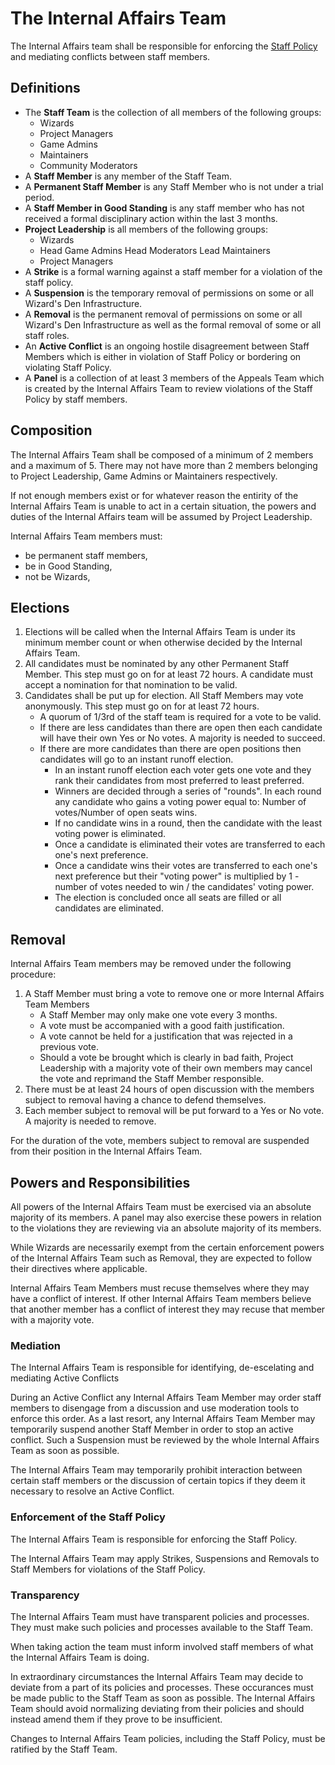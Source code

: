 # The Internal Affairs Team

The Internal Affairs team shall be responsible for enforcing the [Staff Policy](/en/wizden-staff/staff-policy.md) and mediating conflicts between staff members. 

## Definitions

- The **Staff Team** is the collection of all members of the following groups:
    - Wizards
    - Project Managers
    - Game Admins
    - Maintainers
    - Community Moderators
- A **Staff Member** is any member of the Staff Team.
- A **Permanent Staff Member** is any Staff Member who is not under a trial period.
- A **Staff Member in Good Standing** is any staff member who has not received a formal disciplinary action within the last 3 months.
- **Project Leadership** is all members of the following groups:
    - Wizards
    - Head Game Admins Head Moderators Lead Maintainers
    - Project Managers 
- A **Strike** is a formal warning against a staff member for a violation of the staff policy.
- A **Suspension** is the temporary removal of permissions on some or all Wizard's Den Infrastructure. 
- A **Removal** is the permanent removal of permissions on some or all Wizard's Den Infrastructure as well as the formal removal of some or all staff roles. 
- An **Active Conflict** is an ongoing hostile disagreement between Staff Members which is either in violation of Staff Policy or bordering on violating Staff Policy.
- A **Panel** is a collection of at least 3 members of the Appeals Team which is created by the Internal Affairs Team to review violations of the Staff Policy by staff members.
  

## Composition

The Internal Affairs Team shall be composed of a minimum of 2 members and a maximum of 5. There may not have more than 2 members belonging to Project Leadership, Game Admins or Maintainers respectively.

If not enough members exist or for whatever reason the entirity of the Internal Affairs Team is unable to act in a certain situation, the powers and duties of the Internal
Affairs team will be assumed by Project Leadership.

Internal Affairs Team members must:
- be permanent staff members,
- be in Good Standing,
- not be Wizards,

## Elections

1. Elections will be called when the Internal Affairs Team is under its minimum member count or when otherwise decided by the Internal Affairs Team.
2. All candidates must be nominated by any other Permanent Staff Member. This step must go on for at least 72 hours. A candidate must accept a nomination for that nomination to be valid.
3. Candidates shall be put up for election. All Staff Members may vote anonymously. This step must go on for at least 72 hours.
    - A quorum of 1/3rd of the staff team is required for a vote to be valid.
    - If there are less candidates than there are open then each candidate will have their own Yes or No votes. A majority is needed to succeed.
    - If there are more candidates than there are open positions then candidates will go to an instant runoff election. 
        - In an instant runoff election each voter gets one vote and they rank their candidates from most preferred to least preferred.
        - Winners are decided through a series of "rounds". In each round any candidate who gains a voting power equal to: Number of votes/Number of open seats wins.
        - If no candidate wins in a round, then the candidate with the least voting power is eliminated.
        - Once a candidate is eliminated their votes are transferred to each one's next preference.
        - Once a candidate wins their votes are transferred to each one's next preference but their "voting power" is multiplied by 1 - number of votes needed to win / the candidates' voting power.
        - The election is concluded once all seats are filled or all candidates are eliminated.

## Removal

Internal Affairs Team members may be removed under the following procedure:

1. A Staff Member must bring a vote to remove one or more Internal Affairs Team Members
    - A Staff Member may only make one vote every 3 months. 
    - A vote must be accompanied with a good faith justification.
    - A vote cannot be held for a justification that was rejected in a previous vote.
    - Should a vote be brought which is clearly in bad faith, Project Leadership with a majority vote of their own members may cancel the vote and reprimand the Staff Member responsible.
2. There must be at least 24 hours of open discussion with the members subject
   to removal having a chance to defend themselves.
3. Each member subject to removal will be put forward to a Yes or No vote. A majority is needed to remove.

For the duration of the vote, members subject to removal are suspended from their position in the Internal Affairs Team.

## Powers and Responsibilities 

All powers of the Internal Affairs Team must be exercised via an absolute majority of its members. A panel may also exercise these powers in relation to the violations they are reviewing via an absolute majority of its members.

While Wizards are necessarily exempt from the certain enforcement powers of the Internal Affairs Team such as Removal, they are expected to follow their directives where applicable.

Internal Affairs Team Members must recuse themselves where they may have a conflict of interest. If other Internal Affairs Team members believe that another member has a conflict
of interest they may recuse that member with a majority vote.

### Mediation 

The Internal Affairs Team is responsible for identifying, de-escelating and mediating Active Conflicts

During an Active Conflict any Internal Affairs Team Member may order staff members to disengage from a discussion and use moderation tools to enforce this order.
As a last resort, any Internal Affairs Team Member may temporarily suspend another Staff Member in order to stop an active conflict.
Such a Suspension must be reviewed by the whole Internal Affairs Team as soon as possible.

The Internal Affairs Team may temporarily prohibit interaction between certain staff members or the discussion of certain topics if they deem it necessary to resolve an Active Conflict.

### Enforcement of the Staff Policy 

The Internal Affairs Team is responsible for enforcing the Staff Policy. 

The Internal Affairs Team may apply Strikes, Suspensions and Removals to Staff Members for violations of the Staff Policy.

### Transparency 

The Internal Affairs Team must have transparent policies and processes. They must make such policies and processes available to the Staff Team.

When taking action the team must inform involved staff members of what the Internal Affairs Team is doing.

In extraordinary circumstances the Internal Affairs Team may decide to deviate from a part of its policies and processes. These occurances must be made 
public to the Staff Team as soon as possible. The Internal Affairs Team should avoid normalizing deviating from their policies and should instead amend them if they prove to be insufficient.

Changes to Internal Affairs Team policies, including the Staff Policy, must be ratified by the Staff Team.
